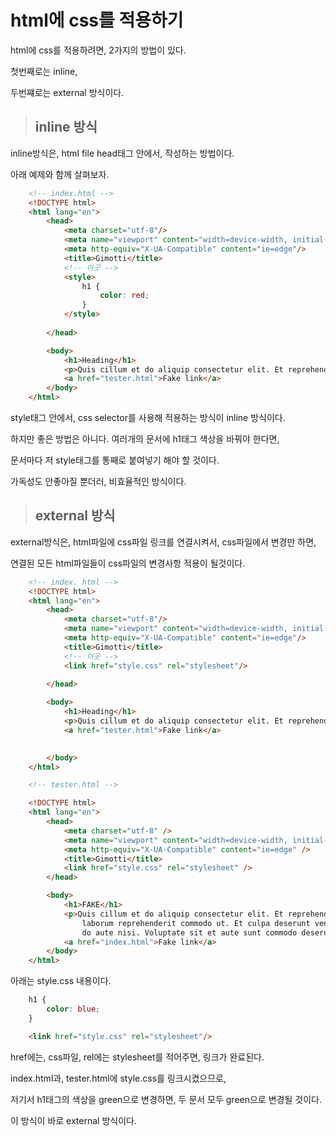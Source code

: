 # html에 css를 적용하기

html에 css를 적용하려면, 2가지의 방법이 있다.

첫번째로는  inline,

두번쨰로는 external 방식이다.

> ## inline 방식

inline방식은, html file head태그 안에서, 작성하는 방법이다.

아래 예제와 함께 살펴보자.

```html
    <!-- index.html -->
    <!DOCTYPE html>
    <html lang="en">
        <head>
            <meta charset="utf-8"/>
            <meta name="viewport" content="width=device-width, initial-scale=1.0"/>
            <meta http-equiv="X-UA-Compatible" content="ie=edge"/>
            <title>Gimotti</title>
            <!-- 이곳 -->
            <style>
                h1 {
                    color: red;
                }
            </style>
            
        </head>

        <body>
            <h1>Heading</h1>
            <p>Quis cillum et do aliquip consectetur elit. Et reprehenderit est mollit laboris adipisicing dolor sint ullamco eu esse laborum reprehenderit commodo ut. Et culpa deserunt veniam culpa aliqua exercitation enim laboris nulla anim sit do aute nisi. Voluptate sit et aute sunt commodo deserunt exercitation est officia.</p>
            <a href="tester.html">Fake link</a>
        </body>
    </html>
```

style태그 안에서, css selector를 사용해 적용하는 방식이 inline 방식이다.

하지만 좋은 방법은 아니다. 여러개의 문서에 h1태그 색상을 바꿔야 한다면,

문서마다 저 style태그를 통째로 붙여넣기 해야 할 것이다.

가독성도 안좋아질 뿐더러, 비효율적인 방식이다.

> ## external 방식

external방식은, html파일에 css파일 링크를 연결시켜서, css파일에서 변경만 하면,

연결된 모든 html파일들이 css파일의 변경사항 적용이 될것이다.

```html
    <!-- index. html -->
    <!DOCTYPE html>
    <html lang="en">
        <head>
            <meta charset="utf-8"/>
            <meta name="viewport" content="width=device-width, initial-scale=1.0"/>
            <meta http-equiv="X-UA-Compatible" content="ie=edge"/>
            <title>Gimotti</title>
            <!-- 이곳 -->
            <link href="style.css" rel="stylesheet"/>
            
        </head>

        <body>
            <h1>Heading</h1>
            <p>Quis cillum et do aliquip consectetur elit. Et reprehenderit est mollit laboris adipisicing dolor sint ullamco eu esse laborum reprehenderit commodo ut. Et culpa deserunt veniam culpa aliqua exercitation enim laboris nulla anim sit do aute nisi. Voluptate sit et aute sunt commodo deserunt exercitation est officia.</p>
            <a href="tester.html">Fake link</a>

            
        </body>
    </html>

    <!-- tester.html -->

    <!DOCTYPE html>
    <html lang="en">
        <head>
            <meta charset="utf-8" />
            <meta name="viewport" content="width=device-width, initial-scale=1.0" />
            <meta http-equiv="X-UA-Compatible" content="ie=edge" />
            <title>Gimotti</title>
            <link href="style.css" rel="stylesheet" />
        </head>

        <body>
            <h1>FAKE</h1>
            <p>Quis cillum et do aliquip consectetur elit. Et reprehenderit est mollit laboris adipisicing dolor sint ullamco eu esse
                laborum reprehenderit commodo ut. Et culpa deserunt veniam culpa aliqua exercitation enim laboris nulla anim sit
                do aute nisi. Voluptate sit et aute sunt commodo deserunt exercitation est officia.</p>
            <a href="index.html">Fake link</a>
        </body>
    </html>
```

아래는 style.css 내용이다.

```css
    h1 {
        color: blue;
    }
```

```html
    <link href="style.css" rel="stylesheet"/>
```

href에는, css파일, rel에는 stylesheet를 적어주면, 링크가 완료된다.

index.html과, tester.html에 style.css를 링크시켰으므로,

저기서 h1태그의 색상을 green으로 변경하면, 두 문서 모두 green으로 변경될 것이다.

이 방식이 바로 external 방식이다.